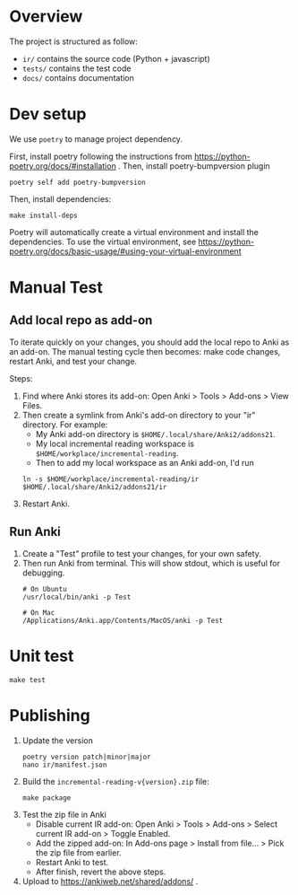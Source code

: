 # Overview
The project is structured as follow:
* `ir/` contains the source code (Python + javascript)
* `tests/` contains the test code
* `docs/` contains documentation

# Dev setup
We use `poetry` to manage project dependency.

First, install poetry following the instructions from https://python-poetry.org/docs/#installation .
Then, install poetry-bumpversion plugin
```
poetry self add poetry-bumpversion
```

Then, install dependencies:
```shell
make install-deps
```

Poetry will automatically create a virtual environment and install the dependencies.
To use the virtual environment, see https://python-poetry.org/docs/basic-usage/#using-your-virtual-environment

# Manual Test

## Add local repo as add-on
To iterate quickly on your changes, you should add the local repo to Anki as an add-on.
The manual testing cycle then becomes: make code changes, restart Anki, and test your change.

Steps:
1. Find where Anki stores its add-on: Open Anki > Tools > Add-ons > View Files.
2. Then create a symlink from Anki's add-on directory to your "ir" directory.
    For example:
    * My Anki add-on directory is `$HOME/.local/share/Anki2/addons21`.
    * My local incremental reading workspace is `$HOME/workplace/incremental-reading`.
    * Then to add my local workspace as an Anki add-on, I'd run
    ```shell
    ln -s $HOME/workplace/incremental-reading/ir  $HOME/.local/share/Anki2/addons21/ir
    ```
3. Restart Anki.

## Run Anki

1. Create a "Test" profile to test your changes, for your own safety.
2. Then run Anki from terminal. This will show stdout, which is useful for debugging.
    ```shell
    # On Ubuntu
    /usr/local/bin/anki -p Test

    # On Mac
    /Applications/Anki.app/Contents/MacOS/anki -p Test
    ```

# Unit test

```shell
make test
```

# Publishing

1. Update the version
    ```
    poetry version patch|minor|major
    nano ir/manifest.json
    ```
2. Build the `incremental-reading-v{version}.zip` file:
    ```shell
    make package
    ```
3. Test the zip file in Anki
    * Disable current IR add-on: Open Anki > Tools > Add-ons > Select current IR add-on > Toggle Enabled.
    * Add the zipped add-on: In Add-ons page > Install from file... > Pick the zip file from earlier.
    * Restart Anki to test.
    * After finish, revert the above steps.
4. Upload to https://ankiweb.net/shared/addons/ .
